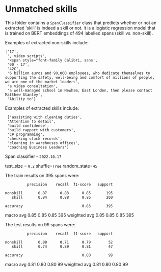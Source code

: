 # Unmatched skills

This folder contains a `SpanClassifier` class that predicts whether or not an extracted 'skill' is indeed a skill or not. It is a logistic regression model that is trained on BERT embeddings of 494 labelled spans (skill vs. non-skill).

Examples of extracted non-skills include:

```
['17',
 ', video scripts',
 '<span style="font-family Calibri, sans',
 '00 - 17',
 '42C',
 '6 billion euros and 90,000 employees, who dedicate themselves to supporting the safety, well-being and comfort of millions of people, we are one of the market leaders',
 'a video consultation',
 'a well-managed school in Newham, East London, then please contact Matthew Stanley',
 'Ability to']
```

Examples of extracted skills include:

```
 ['assisting with cleaning duties',
 'Attention to detail',
 'build confidence',
 'build rapport with customers',
 'C# programming',
 'checking stock records',
 'cleaning in warehouses offices',
 'coaching Business Leaders']
```

Span classifier - `2022.10.17`

test_size = `0.2`
shuffle=`True`
random_state=`45`

The train results on 395 spans were:

              precision    recall  f1-score   support

    nonskill       0.87      0.83      0.85       195
       skill       0.84      0.88      0.86       200

    accuracy                           0.85       395

macro avg 0.85 0.85 0.85 395
weighted avg 0.85 0.85 0.85 395

The test results on 99 spans were:

              precision    recall  f1-score   support

    nonskill       0.88      0.71      0.79        52
       skill       0.74      0.89      0.81        47

    accuracy                           0.80        99

macro avg 0.81 0.80 0.80 99
weighted avg 0.81 0.80 0.80 99
